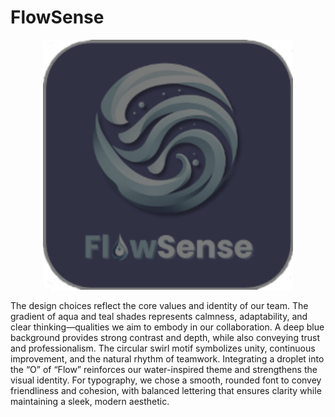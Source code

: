 # FlowSense

<p align="center">
  <img src="https://github.com/YanJi13/YanJi-School-Portfolio/blob/main/FlowSense%20Logo.png" alt="Description" width="400"/>
</p>


The design choices reflect the core values and identity of our team. The gradient of aqua and teal shades represents calmness, adaptability, and clear thinking—qualities we aim to embody in our collaboration. A deep blue background provides strong contrast and depth, while also conveying trust and professionalism. The circular swirl motif symbolizes unity, continuous improvement, and the natural rhythm of teamwork. Integrating a droplet into the “O” of “Flow” reinforces our water-inspired theme and strengthens the visual identity. For typography, we chose a smooth, rounded font to convey friendliness and cohesion, with balanced lettering that ensures clarity while maintaining a sleek, modern aesthetic.
